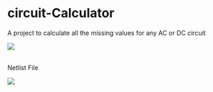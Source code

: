# circuit-Calculator
A project to calculate all the missing values for any AC or DC circuit

<img src="https://i.ibb.co/mzL0YpW/Screenshot-61.png"></img>
<br/>
<br/>
<p> Netlist File</p>
<img src="https://i.ibb.co/0YfNYYh/Screenshot-62.png"><img/>
